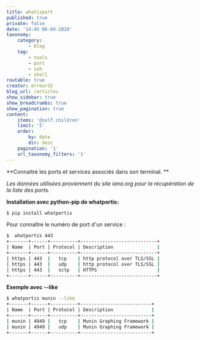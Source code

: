 ```yaml
---
title: whatisport
published: true
private: false
date: '14:45 06-04-2018'
taxonomy:
    category:
        - blog
    tag:
        - tools
        - port
        - ssh
        - shell
routable: true
creator: erreur32
blog_url: /articles
show_sidebar: true
show_breadcrumbs: true
show_pagination: true
content:
    items: '@self.children'
    limit: '5'
    order:
        by: date
        dir: desc
    pagination: '1'
    url_taxonomy_filters: '1'
---
```


 
 **Connaitre les ports et services associés dans son terminal. **

_Les données utilisées proviennent du site iana.org pour la récupération de la liste des ports._

**Installation avec  python-pip de whatportis:**

```bash
$ pip install whatportis
```

Pour connaître le numéro de port d'un service :
 
 ```bash
$  whatportis 443
+-------+------+----------+----------------------------+
| Name  | Port | Protocol | Description                |
+-------+------+----------+----------------------------+
| https | 443  |   tcp    | http protocol over TLS/SSL |
| https | 443  |   udp    | http protocol over TLS/SSL |
| https | 443  |   sctp   | HTTPS                      |
+-------+------+----------+----------------------------+

```


**Exemple avec --like**


 ```bash 
 $ whatportis munin --like
+-------+------+----------+--------------------------+
| Name  | Port | Protocol | Description              |
+-------+------+----------+--------------------------+
| munin | 4949 |   tcp    | Munin Graphing Framework |
| munin | 4949 |   udp    | Munin Graphing Framework |
+-------+------+----------+--------------------------+

 ```